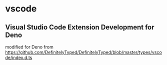 # vscode

## Visual Studio Code Extension Development for Deno

modified for Deno from https://github.com/DefinitelyTyped/DefinitelyTyped/blob/master/types/vscode/index.d.ts
